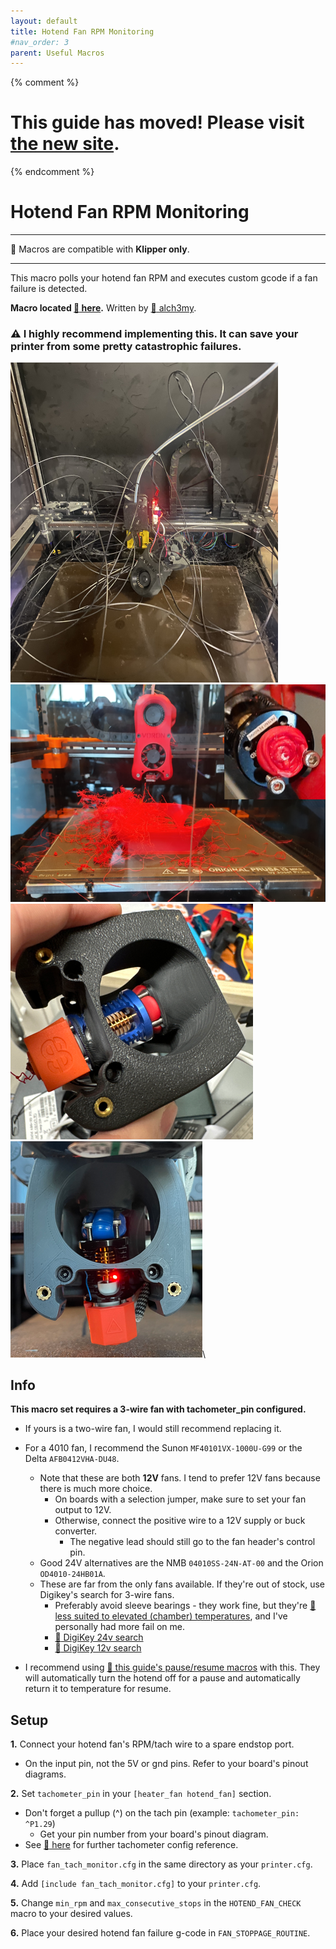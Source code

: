 ```yaml
---
layout: default
title: Hotend Fan RPM Monitoring
#nav_order: 3
parent: Useful Macros
---
```

{% comment %} 
# This guide has moved! Please visit [the new site](https://andrewellis93.github.io/Print-Tuning-Guide/).
{% endcomment %}
# Hotend Fan RPM Monitoring
---
:dizzy: Macros are compatible with **Klipper only**.

---

This macro polls your hotend fan RPM and executes custom gcode if a fan failure is detected. 

**Macro located [:page_facing_up: here](https://raw.githubusercontent.com/AndrewEllis93/Print-Tuning-Guide/main/macros/fan_tach_monitor.cfg).** Written by [:page_facing_up: alch3my](https://discordapp.com/users/655029671829962752). 
### :warning: **I highly recommend implementing this. It can save your printer from some pretty catastrophic failures.**

![](./images/he_fan_failure_4.png)![](./images/he_fan_failure_3.png)\
![](./images/he_fan_failure_1.png) ![](./images/he_fan_failure_2.png)\

## Info

**This macro set requires a 3-wire fan with tachometer_pin configured.** 
- If yours is a two-wire fan, I would still recommend replacing it.
- For a 4010 fan, I recommend the Sunon `MF40101VX-1000U-G99` or the Delta `AFB0412VHA-DU48`. 
    - Note that these are both **12V** fans. I tend to prefer 12V fans because there is much more choice.
        - On boards with a selection jumper, make sure to set your fan output to 12V. 
        - Otherwise, connect the positive wire to a 12V supply or buck converter. 
            - The negative lead should still go to the fan header's control pin.
    - Good 24V alternatives are the NMB `04010SS-24N-AT-00` and the Orion `OD4010-24HB01A`.
    - These are far from the only fans available. If they're out of stock, use Digikey's search for 3-wire fans. 
        - Preferably avoid sleeve bearings - they work fine, but they're [:page_facing_up: less suited to elevated (chamber) temperatures](https://www.newark.com/pdfs/techarticles/mro/ballVsSleeve.pdf), and I've personally had more fail on me.
        - [:page_facing_up: DigiKey 24v search](https://www.digikey.com/en/products/filter/dc-brushless-fans-bldc/217?s=N4IgjCBcpgLFoDGUBmBDANgZwKYBoQB7KAbXAFZyAmADggF0CAHAFyhAGUWAnASwDsA5iAC%2BBWADYEIZJHTZ8RUiFgAGCQE5yAdhDj1WmiEYhW7LnyGiC5I9BmpMuAsUhkAzGG01VEfZ7AjEzNITh4BYTFwDXdpWXlnJTcQCVhvVT0U8ncqckyJHSpdAgkJVVgqY2Y2UIsI6xBbDTjHBRdlNNVc4vBNGlgjAjA%2BtMzhjQ0qeCHNScHeiapYgipVdxoCzNX3GJ7tjVg-EH33POCasMtIqKl7XgATdjANI5DL%2BoIWAE8mHHZ7rDIEQiIA)
        - [:page_facing_up: DigiKey 12v search](https://www.digikey.com/en/products/filter/dc-brushless-fans-bldc/217?s=N4IgjCBcpgLFoDGUBmBDANgZwKYBoQB7KAbRAA4B2cgNnJAF0CAHAFyhAGVWAnASwB2AcxABfArBoIQySOmz4ipELAAMNAJwBWSiAnrt9JiDYdu-YWIJb60Gaky4CxSGQDMYaqogE3WmpSUbnoqqh5g9BJgGgBMGvDGppBcvIIi4uAawXay8k5KriA0sF4hNFpuMVplOjG6BDQ0qrAxjCzsyeZpViA2GtK5joouZCWqVfXgmuSwkVMaM5NgmrHwBMsasXMbscEEMWG01fthWZMHbvE%2BIBdZ1YkdKRbpGVJ2fAAmHNHXSU-dBFYAE9mDgOB8sMhRKIgA)

- I recommend using [:pushpin: this guide's pause/resume macros](./pause_resume.md) with this. They will automatically turn the hotend off for a pause and automatically return it to temperature for resume. 
## Setup
**1.** Connect your hotend fan's RPM/tach wire to a spare endstop port.
- On the input pin, not the 5V or gnd pins. Refer to your board's pinout diagrams.

**2.** Set `tachometer_pin` in your `[heater_fan hotend_fan]` section.
- Don't forget a pullup (^) on the tach pin (example: `tachometer_pin: ^P1.29`)
    - Get your pin number from your board's pinout diagram.
- See [:page_facing_up: here](https://www.klipper3d.org/Config_Reference.html#heater_fan) for further tachometer config reference.

**3.** Place `fan_tach_monitor.cfg` in the same directory as your `printer.cfg`.

**4.** Add `[include fan_tach_monitor.cfg]` to your `printer.cfg`.

**5.** Change `min_rpm` and `max_consecutive_stops` in the `HOTEND_FAN_CHECK` macro to your desired values.

**6.** Place your desired hotend fan failure g-code in `FAN_STOPPAGE_ROUTINE`.

